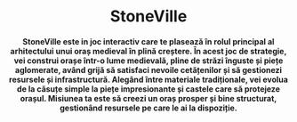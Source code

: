 <h1 align = "center">
StoneVille
</h1>

<h4 align = "center" >
  StoneVille este in joc interactiv care te plasează în rolul principal al arhitectului unui oraș medieval în plină creștere. În acest joc de strategie, vei construi orașe într-o lume medievală, pline de străzi înguste și piețe aglomerate, având grijă să satisfaci nevoile cetățenilor și să gestionezi resursele și infrastructură. Alegând între materiale tradiționale, vei evolua de la căsuțe simple la piețe impresionante și castele care să protejeze orașul. Misiunea ta este să creezi un oraș prosper și bine structurat, gestionând resursele pe care le ai la dispoziție.
</h4>
